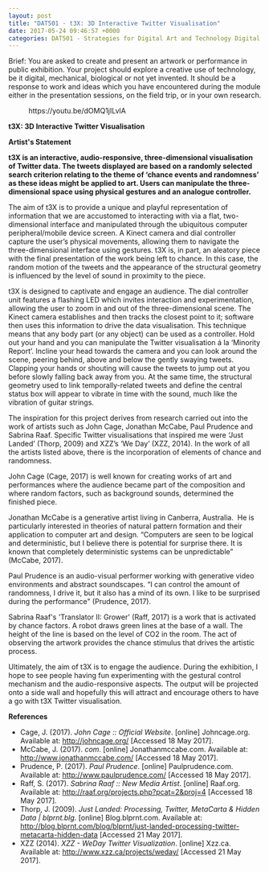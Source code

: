 ```yaml
---
layout: post
title: "DAT501 - t3X: 3D Interactive Twitter Visualisation"
date: 2017-05-24 09:46:57 +0000
categories: DAT501 - Strategies for Digital Art and Technology Digital Art and Technology
---
```


<!-- wp:paragraph -->
<p>Brief: You are asked to create and present an artwork or performance in public exhibition. Your project should explore a creative use of technology, be it digital, mechanical, biological or not yet invented. It should be a response to work and ideas which you have encountered during the module either in the presentation sessions, on the field trip, or in your own research.</p>
<!-- /wp:paragraph -->

<!-- wp:embed {"url":"https://youtu.be/dOMQ1jILvlA","type":"video","providerNameSlug":"youtube","responsive":true,"className":"wp-embed-aspect-16-9 wp-has-aspect-ratio"} -->
<figure class="wp-block-embed is-type-video is-provider-youtube wp-block-embed-youtube wp-embed-aspect-16-9 wp-has-aspect-ratio"><div class="wp-block-embed__wrapper">
https://youtu.be/dOMQ1jILvlA
</div></figure>
<!-- /wp:embed -->

<!-- wp:paragraph -->
<p><strong>t3X: 3D Interactive Twitter Visualisation</strong></p>
<!-- /wp:paragraph -->

<!-- wp:paragraph -->
<p><strong>Artist's Statement</strong></p>
<!-- /wp:paragraph -->

<!-- wp:paragraph -->
<p><strong>t3X is an interactive, audio-responsive, three-dimensional visualisation of Twitter data. The tweets displayed are based on a randomly selected search criterion relating to the theme of ‘chance events and randomness’ as these ideas might be applied to art. Users can manipulate the three-dimensional space using physical gestures and an analogue controller.</strong></p>
<!-- /wp:paragraph -->

<!-- wp:paragraph -->
<p>The aim of t3X is to provide a unique and playful representation of information that we are accustomed to interacting with via a flat, two-dimensional interface and manipulated through the ubiquitous computer peripheral/mobile device screen. A Kinect camera and dial controller capture the user’s physical movements, allowing them to navigate the three-dimensional interface using gestures. t3X is, in part, an aleatory piece with the final presentation of the work being left to chance. In this case, the random motion of the tweets and the appearance of the structural geometry is influenced by the level of sound in proximity to the piece.</p>
<!-- /wp:paragraph -->

<!-- wp:paragraph -->
<p>t3X is designed to captivate and engage an audience. The dial controller unit features a flashing LED which invites interaction and experimentation, allowing the user to zoom in and out of the three-dimensional scene. The Kinect camera establishes and then tracks the closest point to it; software then uses this information to drive the data visualisation. This technique means that any body part (or any object) can be used as a controller. Hold out your hand and you can manipulate the Twitter visualisation á la ‘Minority Report’. Incline your head towards the camera and you can look around the scene, peering behind, above and below the gently swaying tweets. Clapping your hands or shouting will cause the tweets to jump out at you before slowly falling back away from you. At the same time, the structural geometry used to link temporally-related tweets and define the central status box will appear to vibrate in time with the sound, much like the vibration of guitar strings.</p>
<!-- /wp:paragraph -->

<!-- wp:paragraph -->
<p>The inspiration for this project derives from research carried out into the work of artists such as John Cage, Jonathan McCabe, Paul Prudence and Sabrina Raaf. Specific Twitter visualisations that inspired me were ‘Just Landed’ (Thorp, 2009) and XZZ’s ‘We Day’ (XZZ, 2014). In the work of all the artists listed above, there is the incorporation of elements of chance and randomness.</p>
<!-- /wp:paragraph -->

<!-- wp:paragraph -->
<p>John Cage (Cage, 2017) is well known for creating works of art and performances where the audience became part of the composition and where random factors, such as background sounds, determined the finished piece.</p>
<!-- /wp:paragraph -->

<!-- wp:paragraph -->
<p>Jonathan McCabe is a generative artist living in Canberra, Australia. &nbsp;He is particularly interested in theories of natural pattern formation and their application to computer art and design. “Computers are seen to be logical and deterministic, but I believe there is potential for surprise there. It is known that completely deterministic systems can be unpredictable” (McCabe, 2017).</p>
<!-- /wp:paragraph -->

<!-- wp:paragraph -->
<p>Paul Prudence is an audio-visual performer working with generative video environments and abstract soundscapes. “I can control the amount of randomness, I drive it, but it also has a mind of its own. I like to be surprised during the performance" (Prudence, 2017).</p>
<!-- /wp:paragraph -->

<!-- wp:paragraph -->
<p>Sabrina Raaf's 'Translator II: Grower' (Raff, 2017) is a work that is activated by chance factors. A robot draws green lines at the base of a wall. The height of the line is based on the level of CO2 in the room. The act of observing the artwork provides the chance stimulus that drives the artistic process.</p>
<!-- /wp:paragraph -->

<!-- wp:paragraph -->
<p>Ultimately, the aim of t3X is to engage the audience. During the exhibition, I hope to see people having fun experimenting with the gestural control mechanism and the audio-responsive aspects. The output will be projected onto a side wall and hopefully this will attract and encourage others to have a go with t3X Twitter visualisation.</p>
<!-- /wp:paragraph -->

<!-- wp:paragraph -->
<p><strong>References</strong></p>
<!-- /wp:paragraph -->

<!-- wp:list -->
<ul><!-- wp:list-item -->
<li>Cage, J. (2017). <em>John Cage :: Official Website</em>. [online] Johncage.org. Available at: <a href="http://johncage.org/">http://johncage.org/</a> [Accessed 18 May 2017].</li>
<!-- /wp:list-item -->

<!-- wp:list-item -->
<li>McCabe, J. (2017). <em>com</em>. [online] Jonathanmccabe.com. Available at: <a href="http://www.jonathanmccabe.com/">http://www.jonathanmccabe.com/</a> [Accessed 18 May 2017].</li>
<!-- /wp:list-item -->

<!-- wp:list-item -->
<li>Prudence, P. (2017). <em>Paul Prudence</em>. [online] Paulprudence.com. Available at: <a href="http://www.paulprudence.com/">http://www.paulprudence.com/</a> [Accessed 18 May 2017].</li>
<!-- /wp:list-item -->

<!-- wp:list-item -->
<li>Raff, S. (2017). <em>Sabrina Raaf :: New Media Artist</em>. [online] Raaf.org. Available at: <a href="http://raaf.org/projects.php?pcat=2&amp;proj=4">http://raaf.org/projects.php?pcat=2&amp;proj=4</a> [Accessed 18 May 2017].</li>
<!-- /wp:list-item -->

<!-- wp:list-item -->
<li>Thorp, J. (2009). <em>Just Landed: Processing, Twitter, MetaCarta &amp; Hidden Data | blprnt.blg</em>. [online] Blog.blprnt.com. Available at: <a href="http://blog.blprnt.com/blog/blprnt/just-landed-processing-twitter-metacarta-hidden-data">http://blog.blprnt.com/blog/blprnt/just-landed-processing-twitter-metacarta-hidden-data</a> [Accessed 21 May 2017].</li>
<!-- /wp:list-item -->

<!-- wp:list-item -->
<li>XZZ (2014). <em>XZZ - WeDay Twitter Visualization</em>. [online] Xzz.ca. Available at: <a href="http://www.xzz.ca/projects/weday/">http://www.xzz.ca/projects/weday/</a> [Accessed 21 May 2017].</li>
<!-- /wp:list-item --></ul>
<!-- /wp:list -->